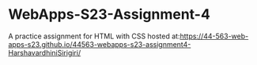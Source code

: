 # WebApps-S23-Assignment-4
A practice assignment for HTML with CSS
hosted at:https://44-563-web-apps-s23.github.io/44563-webapps-s23-assignment4-HarshavardhiniSirigiri/
